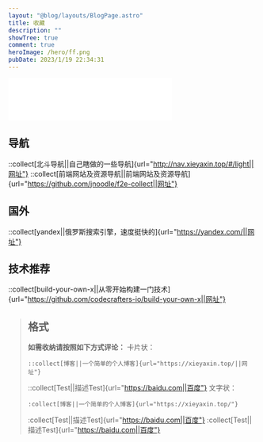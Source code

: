 ```yaml
---
layout: "@blog/layouts/BlogPage.astro"
title: 收藏
description: ""
showTree: true
comment: true
heroImage: /hero/ff.png
pubDate: 2023/1/19 22:34:31
---
```

<iframe frameborder="no" border="0" marginwidth="0" marginheight="0" width=330 height=86 src="//music.163.com/outchain/player?type=2&id=29539350&auto=1&height=66"></iframe>

## 导航

::collect[北斗导航||自己瞎做的一些导航]{url="http://nav.xieyaxin.top/#/light||网址"}
::collect[前端网站及资源导航||前端网站及资源导航]{url="https://github.com/jnoodle/f2e-collect||网址"}

## 国外

::collect[yandex||俄罗斯搜索引擎，速度挺快的]{url="https://yandex.com/||网址"}

## 技术推荐

::collect[build-your-own-x||从零开始构建一门技术]{url="https://github.com/codecrafters-io/build-your-own-x||网址"}


>## 格式
>**如需收纳请按照如下方式评论：**
>卡片状：
>```
>::collect[博客||一个简单的个人博客]{url="https://xieyaxin.top/||网址"}
>```
>::collect[Test||描述Test]{url="https://baidu.com||百度"}
>文字状：
>```
>:collect[博客||一个简单的个人博客]{url="https://xieyaxin.top/"}
>```
>:collect[Test||描述Test]{url="https://baidu.com||百度"} :collect[Test||描述Test]{url="https://baidu.com||百度"}
